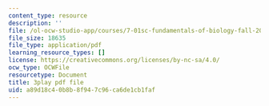 ```yaml
---
content_type: resource
description: ''
file: /ol-ocw-studio-app/courses/7-01sc-fundamentals-of-biology-fall-2011/a89d18c40b8b8f947c96ca6de1cb1faf_uERjKWXO4NQ.pdf
file_size: 18635
file_type: application/pdf
learning_resource_types: []
license: https://creativecommons.org/licenses/by-nc-sa/4.0/
ocw_type: OCWFile
resourcetype: Document
title: 3play pdf file
uid: a89d18c4-0b8b-8f94-7c96-ca6de1cb1faf
---
```

